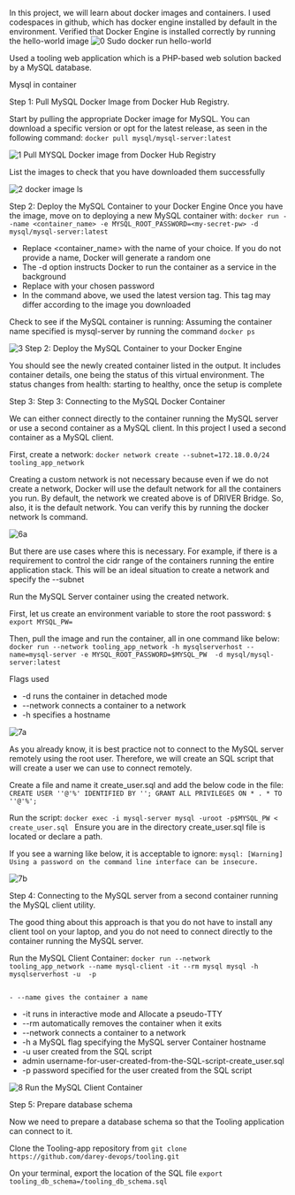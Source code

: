 In this project, we will learn about docker images and containers. 
I used codespaces in github, which has docker engine installed by default in the environment.
Verified that Docker Engine is installed correctly by running the hello-world image
![0  Sudo docker run hello-world](https://github.com/opeyemiagbadero/20.-MIgration-to-the-Cloud-with-Containerization.-Part-1-Docker-DOcker-compose/assets/79456052/200d8fe6-685d-4ae9-ad28-56627c26bfae)

Used a tooling web application which is a PHP-based web solution backed by a MySQL database.

Mysql in container

Step 1: Pull MySQL Docker Image from Docker Hub Registry.

Start by pulling the appropriate Docker image for MySQL. You can download a specific version or opt for the latest release, as seen in the following command: `docker pull mysql/mysql-server:latest`

![1 Pull MYSQL Docker image from Docker Hub Registry](https://github.com/opeyemiagbadero/20.-MIgration-to-the-Cloud-with-Containerization.-Part-1-Docker-DOcker-compose/assets/79456052/9ddeb355-30bb-4b09-b6c4-86197b598d98)

List the images to check that you have downloaded them successfully

![2  docker image ls](https://github.com/opeyemiagbadero/20.-MIgration-to-the-Cloud-with-Containerization.-Part-1-Docker-DOcker-compose/assets/79456052/7349a7a9-4a5d-45cf-87b6-4d603f0d4d13)

Step 2: Deploy the MySQL Container to your Docker Engine
Once you have the image, move on to deploying a new MySQL container with: `docker run --name <container_name> -e MYSQL_ROOT_PASSWORD=<my-secret-pw> -d mysql/mysql-server:latest`
- Replace <container_name> with the name of your choice. If you do not provide a name, Docker will generate a random one
- The -d option instructs Docker to run the container as a service in the background
- Replace <my-secret-pw> with your chosen password
- In the command above, we used the latest version tag. This tag may differ according to the image you downloaded
  
Check to see if the MySQL container is running: Assuming the container name specified is mysql-server by running the command `docker ps`

![3 Step 2: Deploy the MySQL Container to your Docker Engine ](https://github.com/opeyemiagbadero/20.-MIgration-to-the-Cloud-with-Containerization.-Part-1-Docker-DOcker-compose/assets/79456052/0a08b2b0-834e-408b-932e-b2601a1df905)
  
You should see the newly created container listed in the output. It includes container details, one being the status of this virtual environment. The status changes from health: starting to healthy, once the setup is complete
  
Step 3: Step 3: Connecting to the MySQL Docker Container

We can either connect directly to the container running the MySQL server or use a second container as a MySQL client. In this project I used a second container as a MySQL client.

First, create a network: `docker network create --subnet=172.18.0.0/24 tooling_app_network`

Creating a custom network is not necessary because even if we do not create a network, Docker will use the default network for all the containers you run. By default, the network we created above is of DRIVER Bridge. So, also, it is the default network. You can verify this by running the docker network ls command.
  
![6a](https://github.com/opeyemiagbadero/20.-MIgration-to-the-Cloud-with-Containerization.-Part-1-Docker-DOcker-compose/assets/79456052/c4d55248-6c85-44c7-98fd-91721a801305)

But there are use cases where this is necessary. For example, if there is a requirement to control the cidr range of the containers running the entire application stack. This will be an ideal situation to create a network and specify the --subnet
  
Run the MySQL Server container using the created network.
  
First, let us create an environment variable to store the root password: ` $ export MYSQL_PW= `

Then, pull the image and run the container, all in one command like below: `docker run --network tooling_app_network -h mysqlserverhost --name=mysql-server -e MYSQL_ROOT_PASSWORD=$MYSQL_PW  -d mysql/mysql-server:latest`
  
Flags used
- -d runs the container in detached mode
- --network connects a container to a network
- -h specifies a hostname
  
![7a](https://github.com/opeyemiagbadero/20.-MIgration-to-the-Cloud-with-Containerization.-Part-1-Docker-DOcker-compose/assets/79456052/ca51eab1-4b54-4f1f-8362-bde9297fd8d9)
  
As you already know, it is best practice not to connect to the MySQL server remotely using the root user. Therefore, we will create an SQL script that will create a user we can use to connect remotely.
  
 Create a file and name it create_user.sql and add the below code in the file: `CREATE USER ''@'%' IDENTIFIED BY ''; GRANT ALL PRIVILEGES ON * . * TO ''@'%';`
 
Run the script: `docker exec -i mysql-server mysql -uroot -p$MYSQL_PW < create_user.sql ` Ensure you are in the directory create_user.sql file is located or declare a path.

If you see a warning like below, it is acceptable to ignore: `mysql: [Warning] Using a password on the command line interface can be insecure.`

![7b](https://github.com/opeyemiagbadero/20.-MIgration-to-the-Cloud-with-Containerization.-Part-1-Docker-DOcker-compose/assets/79456052/1a4d5c6b-384d-4d32-aef7-6aaa90d1c23b)

 Step 4: Connecting to the MySQL server from a second container running the MySQL client utility.
                                                                                       
The good thing about this approach is that you do not have to install any client tool on your laptop, and you do not need to connect directly to the container running the MySQL server.

Run the MySQL Client Container: `docker run --network tooling_app_network --name mysql-client -it --rm mysql mysql -h mysqlserverhost -u  -p`   

                                                                                                                                                                    - --name gives the container a name
 - -it runs in interactive mode and Allocate a pseudo-TTY
 - --rm automatically removes the container when it exits
 - --network connects a container to a network
 - -h a MySQL flag specifying the MySQL server Container hostname
 - -u user created from the SQL script
 - admin username-for-user-created-from-the-SQL-script-create_user.sql
 - -p password specified for the user created from the SQL script
                                                                                       
![8  Run the MySQL Client Container](https://github.com/opeyemiagbadero/20.-MIgration-to-the-Cloud-with-Containerization.-Part-1-Docker-DOcker-compose/assets/79456052/b8956a9f-053a-415a-98ec-ba5751112c00)

Step 5: Prepare database schema
  
Now we need to prepare a database schema so that the Tooling application can connect to it.
                                                                                       
Clone the Tooling-app repository from `git clone https://github.com/darey-devops/tooling.git`
                                                                                       
On your terminal, export the location of the SQL file `export tooling_db_schema=/tooling_db_schema.sql`                                                                                 

                                                                                       
  
  
  
  
  
  
  
  
  
  
  
  
  
  
